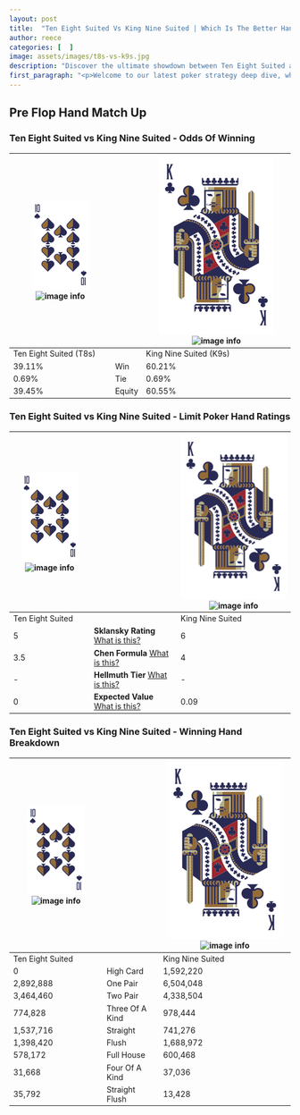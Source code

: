 ```yaml
---
layout: post
title:  "Ten Eight Suited Vs King Nine Suited | Which Is The Better Hand In Poker? A Complete Guide"
author: reece
categories: [  ]
image: assets/images/t8s-vs-k9s.jpg
description: "Discover the ultimate showdown between Ten Eight Suited and King Nine Suited in poker! Uncover the odds, strategies, and scenarios where one hand triumphs over the other. Get ready to up your poker game with this thrilling analysis."
first_paragraph: "<p>Welcome to our latest poker strategy deep dive, where we're pitting two distinct hands against each other in a high-stakes showdown: Ten Eight Suited vs King Nine Suited.</p><p>In the dynamic world of poker, every decision counts, and knowing which hand holds the upper hand is key to your success at the table.</p><p>In this article, we'll dissect these two hands, explore the scenarios where one dominates the other, and equip you with the knowledge to make strategic choices that can tip the odds in your favor.</p><p>Get ready to unravel the intriguing dynamics of these poker hands and elevate your game to new heights.</p>"
---
```




[comment]: # (sp0)

## Pre Flop Hand Match Up

<div class="table hand-ratings" markdown="1"> 



### Ten Eight Suited vs King Nine Suited - Odds Of Winning


    
| ![image info](assets/images/hand1/T.png) ![image info](assets/images/hand1/8s.png) |  | ![image info](assets/images/hand2/K.png) ![image info](assets/images/hand2/9s.png) |
| -------- | -------- | -------- |
| Ten Eight Suited (T8s) |  | King Nine Suited (K9s) |
| 39.11% | Win | 60.21% |
| 0.69% | Tie | 0.69% |
| 39.45% | Equity | 60.55% |




[comment]: # (sp1)



### Ten Eight Suited vs King Nine Suited - Limit Poker Hand Ratings


    
| ![image info](assets/images/hand1/T.png) ![image info](assets/images/hand1/8s.png) |  | ![image info](assets/images/hand2/K.png) ![image info](assets/images/hand2/9s.png) |
| -------- | -------- | -------- |
| Ten Eight Suited |  | King Nine Suited |
| 5 | **Sklansky Rating** [What is this?](/sklansky-rating-explained) | 6 |
| 3.5 | **Chen Formula** [What is this?](/chen-formula-explained) | 4 |
| - | **Hellmuth Tier** [What is this?](/Hellmuth-tier-explained) | - |
| 0 | **Expected Value** [What is this?](/expected-value-explained) | 0.09 |




[comment]: # (sp2)



### Ten Eight Suited vs King Nine Suited - Winning Hand Breakdown


    
| ![image info](assets/images/hand1/T.png) ![image info](assets/images/hand1/8s.png) |  | ![image info](assets/images/hand2/K.png) ![image info](assets/images/hand2/9s.png) |
| -------- | -------- | -------- |
| Ten Eight Suited |  | King Nine Suited |
| 0 | High Card | 1,592,220 |
| 2,892,888 | One Pair | 6,504,048 |
| 3,464,460 | Two Pair | 4,338,504 |
| 774,828 | Three Of A Kind | 978,444 |
| 1,537,716 | Straight | 741,276 |
| 1,398,420 | Flush | 1,688,972 |
| 578,172 | Full House | 600,468 |
| 31,668 | Four Of A Kind | 37,036 |
| 35,792 | Straight Flush | 13,428 |




[comment]: # (sp3)



</div>

[comment]: # (sp4)



[comment]: # (sp5)

